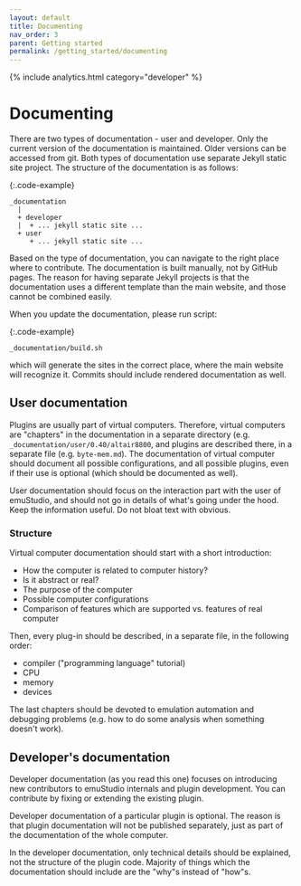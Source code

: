 ```yaml
---
layout: default
title: Documenting
nav_order: 3
parent: Getting started
permalink: /getting_started/documenting
---
```


{% include analytics.html category="developer" %}

# Documenting

There are two types of documentation - user and developer. Only the current version of the documentation is maintained.
Older versions can be accessed from git. Both types of documentation use separate Jekyll static
site project. The structure of the documentation is as follows:

{:.code-example}
```
_documentation
  |
  + developer
  |  + ... jekyll static site ...
  + user
     + ... jekyll static site ...
```

Based on the type of documentation, you can navigate to the right place where to contribute. The documentation
is built manually, not by GitHub pages. The reason for having separate Jekyll projects is that the documentation
uses a different template than the main website, and those cannot be combined easily.

When you update the documentation, please run script:

{:.code-example}
```
_documentation/build.sh
```

which will generate the sites in the correct place, where the main website will recognize it. Commits should include
rendered documentation as well.

## User documentation

Plugins are usually part of virtual computers. Therefore, virtual computers are "chapters" in the documentation in a
separate directory (e.g. `_documentation/user/0.40/altair8800`, and plugins are described there, in a separate file 
(e.g. `byte-mem.md`). The documentation of virtual computer should document all possible configurations, and all possible
plugins, even if their use is optional (which should be documented as well).

User documentation should focus on the interaction part with the user of emuStudio, and should not go in details
of what's going under the hood. Keep the information useful. Do not bloat text with obvious.

### Structure

Virtual computer documentation should start with a short introduction:

- How the computer is related to computer history?
- Is it abstract or real?
- The purpose of the computer
- Possible computer configurations
- Comparison of features which are supported vs. features of real computer

Then, every plug-in should be described, in a separate file, in the following order:

- compiler ("programming language" tutorial)
- CPU
- memory
- devices

The last chapters should be devoted to emulation automation and debugging problems (e.g. how to do some analysis when
something doesn't work).

## Developer's documentation

Developer documentation (as you read this one) focuses on introducing new contributors to emuStudio internals and plugin
development. You can contribute by fixing or extending the existing plugin.

Developer documentation of a particular plugin is optional. The reason is that plugin documentation will not be
published separately, just as part of the documentation of the whole computer.

In the developer documentation, only technical details should be explained, not the structure of the plugin code.
Majority of things which the documentation should include are the "why"s instead of "how"s.
